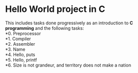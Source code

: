 Hello World project in C
========================

This includes tasks done progressively as an introduction to **C programming** and the following tasks:  
  *0. Preprocessor  
  *1. Compiler  
  *2. Assembler  
  *3. Name  
  *4. Hello, puts  
  *5. Hello, printf  
  *6. Size is not grandeur, and territory does not make a nation  
